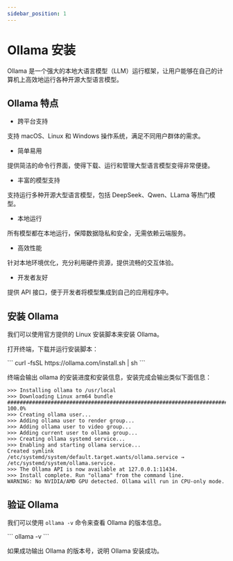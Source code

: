 ```yaml
---
sidebar_position: 1
---
```


# Ollama 安装

Ollama 是一个强大的本地大语言模型（LLM）运行框架，让用户能够在自己的计算机上高效地运行各种开源大型语言模型。

## Ollama 特点

- 跨平台支持

支持 macOS、Linux 和 Windows 操作系统，满足不同用户群体的需求。

- 简单易用

提供简洁的命令行界面，使得下载、运行和管理大型语言模型变得非常便捷。

- 丰富的模型支持

支持运行多种开源大型语言模型，包括 DeepSeek、Qwen、LLama 等热门模型。

- 本地运行

所有模型都在本地运行，保障数据隐私和安全，无需依赖云端服务。

- 高效性能

针对本地环境优化，充分利用硬件资源，提供流畅的交互体验。

- 开发者友好

提供 API 接口，便于开发者将模型集成到自己的应用程序中。

## 安装 Ollama

我们可以使用官方提供的 Linux 安装脚本来安装 Ollama。

打开终端，下载并运行安装脚本：

<NewCodeBlock tip="radxa@cubie-a7a$" type="device">
```
curl -fsSL https://ollama.com/install.sh | sh
```
</NewCodeBlock>

终端会输出 ollama 的安装进度和安装信息，安装完成会输出类似下面信息：

```
>>> Installing ollama to /usr/local
>>> Downloading Linux arm64 bundle
######################################################################## 100.0%
>>> Creating ollama user...
>>> Adding ollama user to render group...
>>> Adding ollama user to video group...
>>> Adding current user to ollama group...
>>> Creating ollama systemd service...
>>> Enabling and starting ollama service...
Created symlink /etc/systemd/system/default.target.wants/ollama.service → /etc/systemd/system/ollama.service.
>>> The Ollama API is now available at 127.0.0.1:11434.
>>> Install complete. Run "ollama" from the command line.
WARNING: No NVIDIA/AMD GPU detected. Ollama will run in CPU-only mode.
```

## 验证 Ollama

我们可以使用 `ollama -v` 命令来查看 Ollama 的版本信息。

<NewCodeBlock tip="radxa@cubie-a7a$" type="device">
```
ollama -v
```
</NewCodeBlock>

如果成功输出 Ollama 的版本号，说明 Ollama 安装成功。
